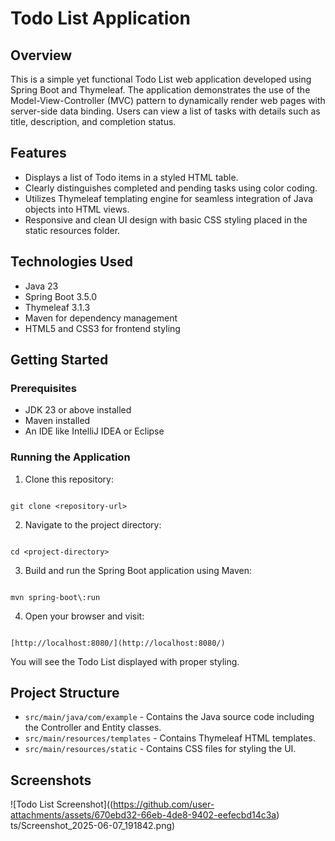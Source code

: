 
# Todo List Application

## Overview
This is a simple yet functional Todo List web application developed using Spring Boot and Thymeleaf. The application demonstrates the use of the Model-View-Controller (MVC) pattern to dynamically render web pages with server-side data binding. Users can view a list of tasks with details such as title, description, and completion status.

## Features
- Displays a list of Todo items in a styled HTML table.
- Clearly distinguishes completed and pending tasks using color coding.
- Utilizes Thymeleaf templating engine for seamless integration of Java objects into HTML views.
- Responsive and clean UI design with basic CSS styling placed in the static resources folder.

## Technologies Used
- Java 23
- Spring Boot 3.5.0
- Thymeleaf 3.1.3
- Maven for dependency management
- HTML5 and CSS3 for frontend styling

## Getting Started

### Prerequisites
- JDK 23 or above installed
- Maven installed
- An IDE like IntelliJ IDEA or Eclipse

### Running the Application
1. Clone this repository:
```

git clone <repository-url>

```
2. Navigate to the project directory:
```

cd <project-directory>

```
3. Build and run the Spring Boot application using Maven:
```

mvn spring-boot\:run

```
4. Open your browser and visit:
```

[http://localhost:8080/](http://localhost:8080/)

```
You will see the Todo List displayed with proper styling.

## Project Structure
- `src/main/java/com/example` - Contains the Java source code including the Controller and Entity classes.
- `src/main/resources/templates` - Contains Thymeleaf HTML templates.
- `src/main/resources/static` - Contains CSS files for styling the UI.

## Screenshots
![Todo List Screenshot]((https://github.com/user-attachments/assets/670ebd32-66eb-4de8-9402-eefecbd14c3a)
ts/Screenshot_2025-06-07_191842.png)



